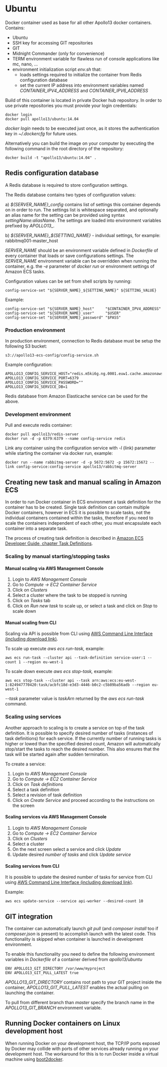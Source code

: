 # Ubuntu #

Docker container used as base for all other Apollo13 docker containers. Contains:

* Ubuntu
* SSH key for accessing GIT repositories
* GIT
* Midnight Commander (only for convenience)
* TERM environment variable for flawless run of console applications like mc, nano, ...
* environment initialization script *env.sh* that:
    * loads settings required to initialize the container from Redis configuration database
    * set the current IP address into environment variables named *CONTAINER_IPV4_ADDRESS* and *CONTAINER_IPV6_ADDRESS*

Build of this container is located in private Docker hub repository. In order to use private repositories you must provide your login credentials:

    docker login
    docker pull apollo13/ubuntu:14.04

*docker login* needs to be executed just once, as it stores the authentication key in *~/.dockercfg* for future uses.

Alternatively you can build the image on your computer by executing the following command in the root directory
of the repository:

    docker build -t "apollo13/ubuntu:14.04" .


## Redis configuration database ##

A Redis database is required to store configuration settings.

The Redis database contains two types of configuration values:

a) *${SERVER_NAME}_config* contains list of settings this container depends on in order to run. The settings list
is whitespace separated, and optionally an alias name for the setting can be provided using syntax *settingName:aliasName*.
The settings are loaded into environment variables prefixed by *APOLLO13_.*

b) *${SERVER_NAME}_${SETTING_NAME}* - individual settings, for example: rabbitmq001-master_host

*SERVER_NAME* should be an environment variable defined in *Dockerfile* of every container that loads or save configurations settings.
The *SERVER_NAME* environment variable can be overridden when running the container, e.g. the *-e* parameter of *docker run* or
environment settings of Amazon ECS tasks.

Configuration values can be set from shell scripts by running:

    config-service-set "${SERVER_NAME}_${SETTING_NAME}" ${SETTING_VALUE}

Example:

    config-service-set "${SERVER_NAME}_host"     "$CONTAINER_IPV4_ADDRESS"
    config-service-set "${SERVER_NAME}_user"     "$USER"
    config-service-set "${SERVER_NAME}_password" "$PASS"


### Production environment ###

In production environment, connection to Redis database must be setup the following S3 bucket:

    s3://apollo13-ecs-config/config-service.sh

Example configuration:

    APOLLO13_CONFIG_SERVICE_HOST="redis.m5ki6g.ng.0001.euw1.cache.amazonaws.com"
    APOLLO13_CONFIG_SERVICE_PORT=6379
    APOLLO13_CONFIG_SERVICE_PASSWORD=""
    APOLLO13_CONFIG_SERVICE_DB=1

Redis database from Amazon Elasticache service can be used for the above.

### Development environment ###

Pull and execute redis container:

    docker pull apollo13/redis-server
    docker run -d -p 6379:6379 --name config-service redis

Link any container using the configuration service with *-l* (link) parameter while starting the container via docker run, example:

    docker run --name rabbitmq-server -d -p 5672:5672 -p 15672:15672 --link config-service:config-service apollo13/rabbitmq-server

## Creating new task and manual scaling in Amazon ECS ##

In order to run Docker container in ECS environment a task definition for the container has to be created. Single task definition
can contain multiple Docker containers, however in ECS it is possible to scale tasks, not the individual containers
contained within the tasks, therefore if you need to scale the containers independent of each other, you must encapsulate
each container into a separate task.

The process of creating task definition is described in [Amazon ECS Developer Guide, chapter Task Definitions](http://docs.aws.amazon.com/AmazonECS/latest/developerguide/task_defintions.html).

### Scaling by manual starting/stopping tasks ###

#### Manual scaling via AWS Management Console ####

1. Login to *AWS Management Console*
2. Go to *Compute -> EC2 Container Service*
3. Click on *Clusters*
4. Select a cluster where the task to be stopped is running
5. Click on *Tasks* tab
6. Click on *Run new task* to scale up, or select a task and click on *Stop* to scale down

#### Manual scaling from CLI ####

Scaling via API is possible from CLI using [AWS Command Line Interface (including download link)](http://aws.amazon.com/cli/).

To scale up execute *aws ecs run-task,* example:

    aws ecs run-task --cluster api --task-definition service-user:1 --count 1 --region eu-west-1

To scale down execute *aws ecs stop-task,* example:

    aws ecs stop-task --cluster api --task arn:aws:ecs:eu-west-1:824947770420:task/acbfc18d-e3d3-4446-b0c2-c5b89ba56adb --region eu-west-1

*--task* parameter value is *taskArn* returned by the *aws ecs run-task* command.

### Scaling using services ###

Another approach to scaling is to create a service on top of the task definition. It is possible to specify desired number
of tasks (instances of task definitions) for each service. If the currently number of running tasks is higher or lowed than
the specified desired count, Amazon will automatically stop/start the tasks to reach the desired number. This also ensures
that the task will be started again after sudden termination.

To create a service:

1. Login to *AWS Management Console*
2. Go to *Compute -> EC2 Container Service*
3. Click on *Task definitions*
4. Select a task definition
5. Select a revision of task definition
6. Click on *Create Service* and proceed according to the instructions on the screen

#### Scaling services via AWS Management Console ####

1. Login to *AWS Management Console*
2. Go to *Compute -> EC2 Container Service*
3. Click on *Clusters*
4. Select a cluster
5. On the next screen select a service and click *Update*
6. Update desired *number of tasks* and click *Update service*

#### Scaling services from CLI ####

It is possible to update the desired number of tasks for service from CLI using [AWS Command Line Interface (including download link)](http://aws.amazon.com/cli/).

Example:

    aws ecs update-service --service api-worker --desired-count 10

## GIT integration ##

The container can automatically launch *git pull* (and *composer install* too if *composer.json* is present) to
accomplish launch with the latest code. This functionality is skipped when container is launched in development environment.

To enable this functionality you need to define the following environment variables in *Dockerfile* of a container
derived from *apollo13/ubuntu*

    ENV APOLLO13_GIT_DIRECTORY /var/www/myproject
    ENV APOLLO13_GIT_PULL_LATEST true

*APOLLO13_GIT_DIRECTORY* contains root path to your GIT project inside the container, *APOLLO13_GIT_PULL_LATEST* enables
the actual pulling on launching the container.

To pull from different branch than *master* specify the branch name in the *APOLLO13_GIT_BRANCH* environment variable.

## Running Docker containers on Linux development host ##

When running Docker on your development host, the TCP/IP ports exposed by Docker may collide with ports of other services already
running on your development host. The workaround for this is to run Docker inside a virtual machine using [boot2docker](https://github.com/boot2docker/boot2docker-cli).
